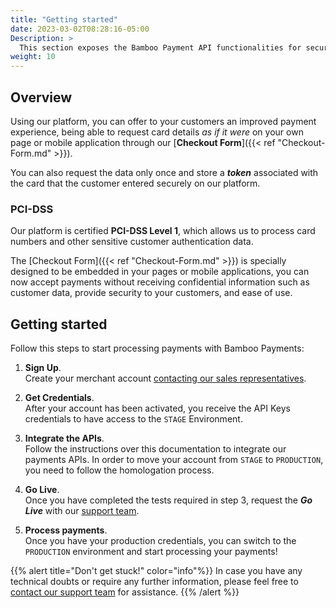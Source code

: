 ```yaml
---
title: "Getting started"
date: 2023-03-02T08:28:16-05:00
Description: >
  This section exposes the Bamboo Payment API functionalities for secure integration with our platform. 
weight: 10
---
```


## Overview
Using our platform, you can offer to your customers an improved payment experience, being able to request card details _as if it were_ on your own page or mobile application through our [**Checkout Form**]({{< ref "Checkout-Form.md" >}}).

You can also request the data only once and store a _**token**_ associated with the card that the customer entered securely on our platform.

### PCI-DSS
Our platform is certified **PCI-DSS Level 1**, which allows us to process card numbers and other sensitive customer authentication data.

The [Checkout Form]({{< ref "Checkout-Form.md" >}}) is specially designed to be embedded in your pages or mobile applications, you can now accept payments without receiving confidential information such as customer data, provide security to your customers, and ease of use.

## Getting started
Follow this steps to start processing payments with Bamboo Payments:

1. **Sign Up**.<br>Create your merchant account [contacting our sales representatives](mailto:sales@bamboopayment.com).

2. **Get Credentials**.<br>After your account has been activated, you receive the API Keys credentials to have access to the `STAGE` Environment.

3. **Integrate the APIs**.<br>Follow the instructions over this documentation to integrate our payments APIs. In order to move your account from `STAGE` to `PRODUCTION`, you need to follow the homologation process.

4. **Go Live**.<br>Once you have completed the tests required in step 3, request the _**Go Live**_ with our [support team](mailto:techsupport@bamboopayment.com).

5. **Process payments**.<br>Once you have your production credentials, you can switch to the `PRODUCTION` environment and start processing your payments!

{{% alert title="Don't get stuck!" color="info"%}}
In case you have any technical doubts or require any further information, please feel free to [contact our support team](techsupport@bamboopayment.com) for assistance.
{{% /alert %}}

<!--1 - Sign Up: Create your merchant account contacting our sales representatives sales@bamboopayment.com

{{% alert title="Info note" color="info"%}}
This is an info note
{{% /alert %}}

{{% alert title="Warning note" color="warning"%}}
This is a warning note
{{% /alert %}}

{{% alert title="Danger note" color="danger"%}}
This is a warning note
{{% /alert %}}-->